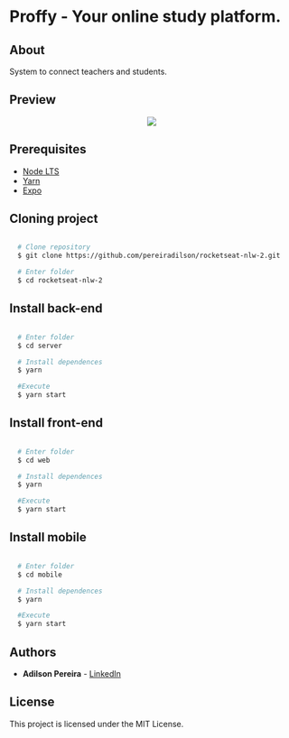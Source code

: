 # Proffy - Your online study platform.

## About

System to connect teachers and students.

## Preview

<div align="center">
  <img src="https://ik.imagekit.io/rlpwchithd/Captura_de_Tela_2020-08-05_a_s_22.52.43_7c-R31q1r.png">
</div>

## Prerequisites

- [Node LTS](https://nodejs.org/en/)
- [Yarn](https://classic.yarnpkg.com/pt-BR/)
- [Expo](https://docs.expo.io/)

## Cloning project

```bash

  # Clone repository
  $ git clone https://github.com/pereiradilson/rocketseat-nlw-2.git

  # Enter folder
  $ cd rocketseat-nlw-2

```

## Install back-end

```bash

  # Enter folder
  $ cd server

  # Install dependences
  $ yarn

  #Execute
  $ yarn start

```

## Install front-end

```bash

  # Enter folder
  $ cd web

  # Install dependences
  $ yarn

  #Execute
  $ yarn start

```

## Install mobile

```bash

  # Enter folder
  $ cd mobile

  # Install dependences
  $ yarn

  #Execute
  $ yarn start

```

## Authors

* **Adilson Pereira** - [LinkedIn](https://www.linkedin.com/in/pereiradilson/)

## License

This project is licensed under the MIT License.